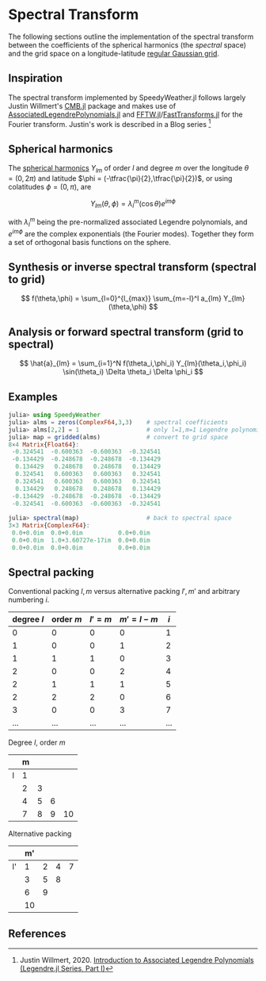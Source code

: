 # Spectral Transform

The following sections outline the implementation of the spectral transform between the coefficients of 
the spherical harmonics (the _spectral_ space) and the grid space on a longitude-latitude
[regular Gaussian grid](https://confluence.ecmwf.int/display/FCST/Gaussian+grids).

## Inspiration

The spectral transform implemented by SpeedyWeather.jl follows largely Justin Willmert's
[CMB.jl](https://github.com/jmert/CMB.jl) package and makes use of
[AssociatedLegendrePolynomials.jl](https://github.com/jmert/AssociatedLegendrePolynomials.jl) and
[FFTW.jl](https://github.com/JuliaMath/FFTW.jl)/[FastTransforms.jl](https://github.com/JuliaApproximation/FastTransforms.jl) for the Fourier transform. Justin's work is described in a Blog series [^1]

## Spherical harmonics

The [spherical harmonics](https://en.wikipedia.org/wiki/Spherical_harmonics) $Y_{lm}$ of order $l$ and degree $m$
over the longitude $\theta = (0,2\pi)$ and latitude $\phi = (-\tfrac{\pi}{2},\tfrac{\pi}{2})$, or
using colatitudes $\phi = (0,\pi)$, are

$$
Y_{lm}(\theta,\phi) = \lambda_l^m(\cos\theta) e^{im\phi}
$$

with $\lambda_l^m$ being the pre-normalized associated Legendre polynomials, and $e^{im\phi}$ are the complex exponentials (the Fourier modes). Together they form a set of orthogonal basis functions on the sphere.

## Synthesis or inverse spectral transform (spectral to grid)

$$
f(\theta,\phi) = \sum_{l=0}^{l_{max}} \sum_{m=-l}^l a_{lm} Y_{lm}(\theta,\phi)
$$

## Analysis or forward spectral transform (grid to spectral)

$$
\hat{a}_{lm} = \sum_{i=1}^N f(\theta_i,\phi_i) Y_{lm}(\theta_i,\phi_i) \sin(\theta_i) \Delta \theta_i \Delta \phi_i
$$

## Examples

```julia
julia> using SpeedyWeather
julia> alms = zeros(ComplexF64,3,3)    # spectral coefficients
julia> alms[2,2] = 1                   # only l=1,m=1 Legendre polynomial
julia> map = gridded(alms)             # convert to grid space
8×4 Matrix{Float64}:
 -0.324541  -0.600363  -0.600363  -0.324541
 -0.134429  -0.248678  -0.248678  -0.134429
  0.134429   0.248678   0.248678   0.134429
  0.324541   0.600363   0.600363   0.324541
  0.324541   0.600363   0.600363   0.324541
  0.134429   0.248678   0.248678   0.134429
 -0.134429  -0.248678  -0.248678  -0.134429
 -0.324541  -0.600363  -0.600363  -0.324541
 
julia> spectral(map)                   # back to spectral space
3×3 Matrix{ComplexF64}:
 0.0+0.0im  0.0+0.0im          0.0+0.0im
 0.0+0.0im  1.0+3.60727e-17im  0.0+0.0im
 0.0+0.0im  0.0+0.0im          0.0+0.0im
```

## Spectral packing

Conventional packing $l,m$ versus alternative packing $l',m'$ and arbitrary numbering $i$.

| degree $l$ | order $m$ |  $l'=m$ |  $m'=l-m$ | $i$ |
|-|-|-|-|-|
|0|0|0|0|1|
|1|0|0|1|2|
|1|1|1|0|3|
|2|0|0|2|4|
|2|1|1|1|5|
|2|2|2|0|6|
|3|0|0|3|7|
|...|...|...|...|...|

Degree $l$, order $m$

| |m| | | |
|-|-|-|-|-|
|l|1| | | |
| |2|3| | |
| |4|5|6| |
| |7|8|9|10|

Alternative packing

| |m'| | | |
|-|-|-|-|-|
|l'|1|2|4|7|
| |3|5|8| |
| |6|9| | |
| |10| | | |

## References

[^1]: Justin Willmert, 2020. [Introduction to Associated Legendre Polynomials (Legendre.jl Series, Part I)](https://justinwillmert.com/articles/2020/introduction-to-associated-legendre-polynomials/)  
[^2]: Justin Willmert, 2020. [Calculating Legendre Polynomials (Legendre.jl Series, Part II)](https://justinwillmert.com/articles/2020/calculating-legendre-polynomials/)  
[^3]: Justin Willmert, 2020. [Pre-normalizing Legendre Polynomials (Legendre.jl Series, Part III)](https://justinwillmert.com/articles/2020/pre-normalizing-legendre-polynomials/)  
[^4]: Justin Willmert, 2020. [Maintaining numerical accuracy in the Legendre recurrences (Legendre.jl Series, Part IV)](https://justinwillmert.com/articles/2020/maintaining-numerical-accuracy-in-the-legendre-recurrences/)  
[^5]: Justin Willmert, 2020. [Introducing Legendre.jl (Legendre.jl Series, Part V)](https://justinwillmert.com/articles/2020/introducing-legendre.jl/)  
[^6]: Justin Willmert, 2020. [Numerical Accuracy of the Spherical Harmonic Recurrence Coefficient (Legendre.jl Series Addendum)](https://justinwillmert.com/posts/2020/pre-normalizing-legendre-polynomials-addendum/)  
[^7]: Justin Willmert, 2020. [Notes on Calculating the Spherical Harmonics](https://justinwillmert.com/articles/2020/notes-on-calculating-the-spherical-harmonics)  
[^8]: Justin Willmert, 2022. [More Notes on Calculating the Spherical Harmonics: Analysis of maps to harmonic coefficients](https://justinwillmert.com/articles/2022/more-notes-on-calculating-the-spherical-harmonics/)  